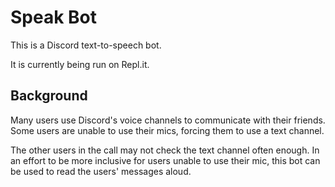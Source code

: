 <h1>Speak Bot</h1>

<p>This is a Discord text-to-speech bot.</p>

<p>It is currently being run on Repl.it.</p>

<h2>Background</h2>

<p>Many users use Discord's voice channels to communicate with their friends. Some users are unable to use their mics, forcing them to use a text channel.</p>

<p>The other users in the call may not check the text channel often enough. In an effort to be more inclusive for users unable to use their mic, this bot can be used to read the users' messages aloud.</p>